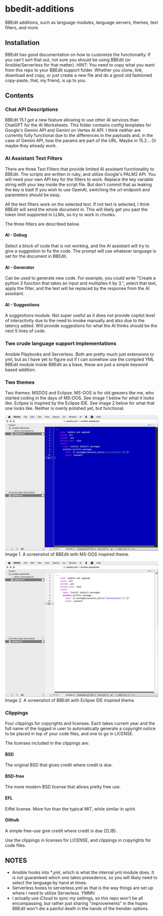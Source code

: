 # bbedit-additions
BBEdit additions, such as language modules, language servers, themes, text filters, and more.

## Installation
BBEdit has good documentation on how to customize the functionality. If you can't sort that out, not sure you should be using BBEdit (or Ansible/Serverless for that matter). *HINT*: You need to copy what you want from this repo to your BBEdit support folder. Whether you clone, link, download and copy, or just create a new file and do a good old fashioned copy-paste, that, my friend, is up to you.

## Contents
### Chat API Descriptions
BBEdit 15.1 got a new feature allowing to use other AI services than ChatGPT for the AI Worksheets. This folder contains config templates for Google's Gemini API and Gemini on Vertex AI API. I think neither are currently fully functional due to the differences in the payloads and, in the case of Gemini API, how the params are part of the URL. Maybe in 15.2... Or maybe they already work.

### AI Assistant Text Filters
There are three Text Filters that provide limited AI assistant functionality to BBEdit. The scripts are written in ruby, and utilize Google's PALM2 API. You will need your own API key for the filters to work. Replace the key variable string with your key inside the script file. But don't commit that as leaking the key is bad! If you wish to use OpenAI, switching the url endpoint and parameters should be easy.

All the text filters work on the selected text. If not text is selected, I think BBEdit will send the whole document in. This will likely get you past the token limit supported in LLMs, so try to work in chunks.

The three filters are described below.

#### AI - Debug
Select a block of code that is not working, and the AI assistant will try to give a suggestion to fix the code. The prompt will use whatever language is set for the document in BBEdit.

#### AI - Generator
Can be used to generate new code. For example, you could write "Create a python 3 function that takes an input and multiplies it by 3.", select that text, apply the filter, and the text will be replaced by the response from the AI assistant.

#### AI - Suggestions
A suggestions module. Not super useful as it does not provide copilot level of interactivity due to the need to invoke manually and also due to the latency added. Will provide suggestions for what the AI thinks should be the next 5 lines of code.

### Two crude language support implementations
Ansible Playbooks and Serverless. Both are pretty much just extensions to yml, but as I have yet to figure out if I can somehow use the compiled YML BBEdit module inside BBEdit as a base, these are just a simple keyword based addition.

### Two themes
Two themes: MSDOS and Eclipse. MS-DOS is for old geezers like me, who started coding in the days of MS-DOS. See image 1 below for what it looks like. Eclipse is inspired by the Eclipse IDE. See image 2 below for what that one looks like. Neither is overly polished yet, but functional.

![Screenshot of BBEdit with MS DOS Theme](/ss1.png)
Image 1. A screenshot of BBEdit with MS-DOS inspired theme.

![Screenshot of BBEdit with Eclipse Theme](/ss2.png)
Image 2. A screenshot of BBEdit with Eclipse IDE inspired theme.

### Clippings
Four clippings for copyrights and licenses. Each takes current year and the full
name of the logged in user to automatically generate a copyright notice to be
placed in top of your code files, and one to go in LICENSE.

The licenses included in the clippings are:
#### BSD
The original BSD that gives credit where credit is due.

#### BSD-free
The more modern BSD license that allows pretty free use.

#### EFL
Eiffel license. More fun than the typical MIT, while similar in spirit.

#### Github
A simple free-use give credit where credit is due (ZLIB).

Use the clippings in licenses for LICENSE, and clippings in copyrights for code
files.

## NOTES
- Ansible hooks into *.yml, which is what the internal yml module does. It is not guaranteed which one takes presedence, so you will likely need to select the language by hand at times.
- Serverless hooks to serverless.yml as that is the way things are set up where I need to utilize Serverless. YMMV.
- I actually use iCloud to sync my settings, so this repo won't be all encompassing, but rather just sharing "improvements" in the hopes BBEdit won't die a painful death in the hands of the trendier options.
